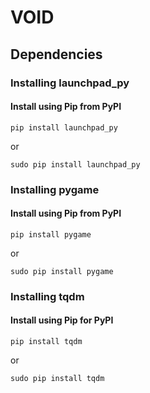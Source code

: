 # VOID

## Dependencies

### Installing launchpad_py

#### Install using Pip from PyPI

    pip install launchpad_py

or

    sudo pip install launchpad_py

### Installing pygame

#### Install using Pip from PyPI

    pip install pygame

or

    sudo pip install pygame

### Installing tqdm

#### Install using Pip for PyPI

    pip install tqdm

or

    sudo pip install tqdm